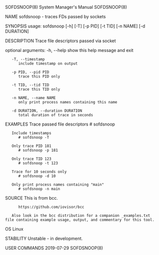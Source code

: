 SOFDSNOOP(8)							    System Manager's Manual							  SOFDSNOOP(8)

NAME
       sofdsnoop - traces FDs passed by sockets

SYNOPSIS
       usage: sofdsnoop [-h] [-T] [-p PID] [-t TID] [-n NAME] [-d DURATION]

DESCRIPTION
       Trace file descriptors passed via socket

   optional arguments:
       -h, --help
	      show this help message and exit

       -T, --timestamp
	      include timestamp on output

       -p PID, --pid PID
	      trace this PID only

       -t TID, --tid TID
	      trace this TID only

       -n NAME, --name NAME
	      only print process names containing this name

       -d DURATION, --duration DURATION
	      total duration of trace in seconds

EXAMPLES
       Trace passed file descriptors
	      # sofdsnoop

       Include timestamps
	      # sofdsnoop -T

       Only trace PID 181
	      # sofdsnoop -p 181

       Only trace TID 123
	      # sofdsnoop -t 123

       Trace for 10 seconds only
	      # sofdsnoop -d 10

       Only print process names containing "main"
	      # sofdsnoop -n main

SOURCE
       This is from bcc.

	      https://github.com/iovisor/bcc

       Also look in the bcc distribution for a companion _examples.txt file containing example usage, output, and commentary for this tool.

OS
       Linux

STABILITY
       Unstable - in development.

USER COMMANDS								  2019-07-29								  SOFDSNOOP(8)
